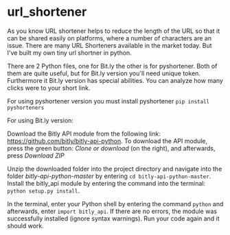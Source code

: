 # url_shortener

As you know URL shortener helps to reduce the length of the URL so that it can be shared easily on platforms, where a number of characters are an issue. 
There are many URL Shorteners available in the market today. But I've built my own tiny url shortner in python. 

There are 2 Python files, one for Bit.ly the other is for pyshortener. 
Both of them are quite useful, but for Bit.ly version you'll need unique token. 
Furthermore it Bit.ly version has special abilities. You can analyze how many clicks were to your short link. 

For using pyshortener version you must install pyshortener `pip install pyshorteners`

For using Bit.ly version:

Download the Bitly API module from the following link: https://github.com/bitly/bitly-api-python. 
To download the API module, press the green button: *Clone or download* (on the right), and afterwards, press *Download ZIP*

Unzip the downloaded folder into the project directory and navigate into the folder *bitly-api-python-master* by entering `cd bitly-api-python-master`.
Install the bitly_api module by entering the command into the terminal: `python setup.py install`.

In the terminal, enter your Python shell by entering the command `python` and afterwards, enter `import bitly_api`. 
If there are no errors, the module was successfully installed (ignore syntax warnings).
Run your code again and it should work.


